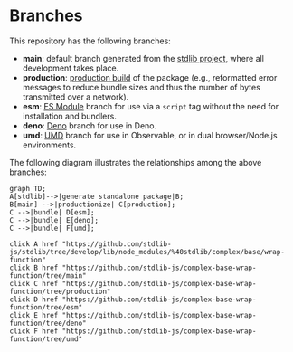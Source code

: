 <!--

@license Apache-2.0

Copyright (c) 2022 The Stdlib Authors.

Licensed under the Apache License, Version 2.0 (the "License");
you may not use this file except in compliance with the License.
You may obtain a copy of the License at

    http://www.apache.org/licenses/LICENSE-2.0

Unless required by applicable law or agreed to in writing, software
distributed under the License is distributed on an "AS IS" BASIS,
WITHOUT WARRANTIES OR CONDITIONS OF ANY KIND, either express or implied.
See the License for the specific language governing permissions and
limitations under the License.

-->

# Branches

This repository has the following branches:

-   **main**: default branch generated from the [stdlib project][stdlib-url], where all development takes place.
-   **production**: [production build][production-url] of the package (e.g., reformatted error messages to reduce bundle sizes and thus the number of bytes transmitted over a network).
-   **esm**: [ES Module][esm-url] branch for use via a `script` tag without the need for installation and bundlers.
-   **deno**: [Deno][deno-url] branch for use in Deno.
-   **umd**: [UMD][umd-url] branch for use in Observable, or in dual browser/Node.js environments.

The following diagram illustrates the relationships among the above branches:

```mermaid
graph TD;
A[stdlib]-->|generate standalone package|B;
B[main] -->|productionize| C[production];
C -->|bundle| D[esm];
C -->|bundle| E[deno];
C -->|bundle| F[umd];

click A href "https://github.com/stdlib-js/stdlib/tree/develop/lib/node_modules/%40stdlib/complex/base/wrap-function"
click B href "https://github.com/stdlib-js/complex-base-wrap-function/tree/main"
click C href "https://github.com/stdlib-js/complex-base-wrap-function/tree/production"
click D href "https://github.com/stdlib-js/complex-base-wrap-function/tree/esm"
click E href "https://github.com/stdlib-js/complex-base-wrap-function/tree/deno"
click F href "https://github.com/stdlib-js/complex-base-wrap-function/tree/umd"
```

[stdlib-url]: https://github.com/stdlib-js/stdlib/tree/develop/lib/node_modules/%40stdlib/complex/base/wrap-function
[production-url]: https://github.com/stdlib-js/complex-base-wrap-function/tree/production
[deno-url]: https://github.com/stdlib-js/complex-base-wrap-function/tree/deno
[umd-url]: https://github.com/stdlib-js/complex-base-wrap-function/tree/umd
[esm-url]: https://github.com/stdlib-js/complex-base-wrap-function/tree/esm